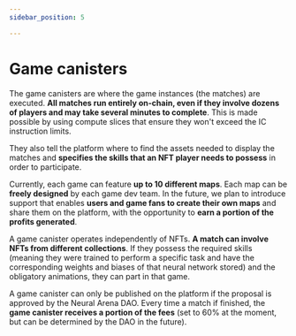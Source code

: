 ```yaml
---
sidebar_position: 5

---
```


# Game canisters

The game canisters are where the game instances (the matches) are executed. **All matches run entirely on-chain, even if they involve dozens of players and may take several minutes to complete**. This is made possible by using compute slices that ensure they won't exceed the IC instruction limits.

They also tell the platform where to find the assets needed to display the matches and **specifies the skills that an NFT player needs to possess** in order to participate.

Currently, each game can feature **up to 10 different maps**. Each map can be **freely designed** by each game dev team. In the future, we plan to introduce support that enables **users and game fans to create their own maps** and share them on the platform, with the opportunity to **earn a portion of the profits generated**.

A game canister operates independently of NFTs. **A match can involve NFTs from different collections**. If they possess the required skills (meaning they were trained to perform a specific task and have the corresponding weights and biases of that neural network stored) and the obligatory animations, they can part in that game.

A game canister can only be published on the platform if the proposal is approved by the Neural Arena DAO. Every time a match if finished, the **game canister receives a portion of the fees** (set to 60% at the moment, but can be determined by the DAO in the future).